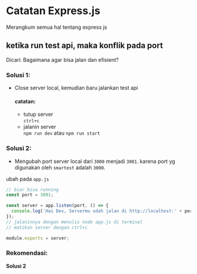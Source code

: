 # Catatan Express.js
Merangkum semua hal tentang express js

## ketika run test api, maka konflik pada port
Dicari: Bagaimana agar bisa jalan dan efisient?

### Solusi 1:
- Close server local, kemudian baru jalankan test api
  #### catatan:
  - tutup server <br>
  `ctrl+c`
  - jalanin server <br>
  `npm run dev` atau `npm run start`
  

### Solusi 2:
- Mengubah port server local dari `3000` menjadi `3001`. karena port yg digunakan oleh `smartest` adalah `3000`.

ubah pada `app.js`
```js
// biar bisa running
const port = 3001;

const server = app.listen(port, () => {
  console.log('Hai Dev, Servermu udah jalan di http://localhost:' + port); // IP:127.0.0.1 -> domain=> localhost
});
// jalaninnya dengan menulis node app.js di terminal
// matikan server dengan ctrl+c

module.exports = server;

```

### Rekomendasi: 
**Solusi 2**